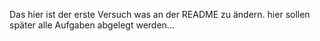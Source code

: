 Das hier ist der erste Versuch was an der README zu ändern. hier sollen später alle Aufgaben abgelegt werden...